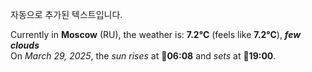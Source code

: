 
자동으로 추가된 텍스트입니다.

<!--START_SECTION:weather:moscow-->
Currently in **Moscow** (RU), the weather is: **7.2°C** (feels like **7.2°C**), ***few clouds***<br/>
On *March 29, 2025*, the *sun rises* at 🌅**06:08** and *sets* at 🌇**19:00**.
<!--END_SECTION:weather-->
